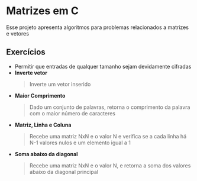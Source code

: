 # Matrizes em C

Esse projeto apresenta algoritmos para problemas relacionados a matrizes e vetores

## Exercícios
- Permitir que entradas de qualquer tamanho sejam devidamente cifradas
- **Inverte vetor**
	> Inverte um vetor inserido
- **Maior Comprimento**
	> Dado um conjunto de palavras, retorna o comprimento da palavra com o maior número de caracteres
- **Matriz, Linha e Coluna**
	> Recebe uma matriz NxN e o valor N e verifica se a cada linha há N-1 valores nulos e um elemento igual a 1	
- **Soma abaixo da diagonal**
	> Recebe uma matriz NxN e o valor N, e retorna a soma dos valores abaixo da diagonal principal
